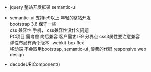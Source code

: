 - jquery 整站开发框架 semantic-ui
- semantic-ui 支持ie9以上 年轻的整站开发  
    bootstrap 3.6 保守一些  
        css 兼容性 手机， css兼容性没什么问题   
        PC项目 需考虑 向后兼容 客户需求 IE9 分界点  css3属性要注意兼容  
        弹性布局有两个版本 -webkit-box flex   
        移动端 不会取用bootstrap, semantic-ui ,浪费的代码 responsive web design  

- decodeURIComponent() 